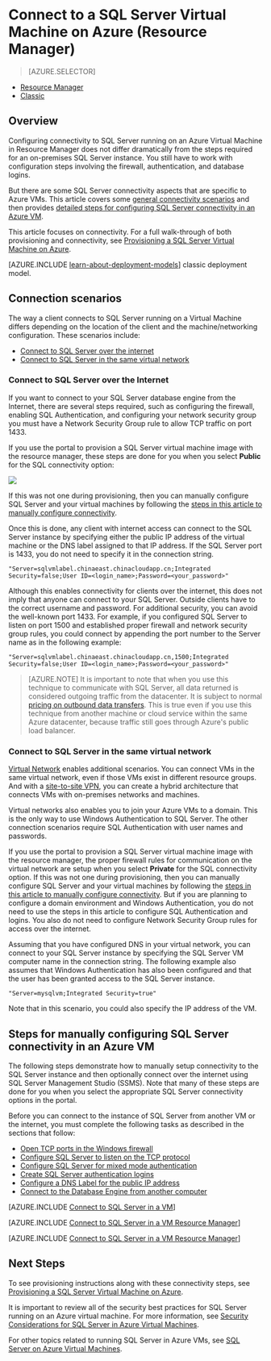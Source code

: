 <properties 
	pageTitle="Connect to a SQL Server Virtual Machine (Resource Manager) | Azure"
	description="This topic uses resources created with the classic deployment model, and describes how to connect to SQL Server running on a Virtual Machine in Azure. The scenarios differ depending on the networking configuration and the location of the client."
	services="virtual-machines"
	documentationCenter="na"
	authors="rothja"
	manager="jeffreyg"
	editor="monicar"    
	tags="azure-service-management"/>
<tags
	ms.service="virtual-machines"
	ms.date="12/18/2015"
	wacn.date=""/>

# Connect to a SQL Server Virtual Machine on Azure (Resource Manager)

> [AZURE.SELECTOR]
- [Resource Manager](/documentation/articles/virtual-machines-sql-server-connectivity-resource-manager)
- [Classic](/documentation/articles/virtual-machines-sql-server-connectivity)

## Overview

Configuring connectivity to SQL Server running on an Azure Virtual Machine in Resource Manager does not differ dramatically from the steps required for an on-premises SQL Server instance. You still have to work with configuration steps involving the firewall, authentication, and database logins.

But there are some SQL Server connectivity aspects that are specific to Azure VMs. This article covers some [general connectivity scenarios](#connection-scenarios) and then provides [detailed steps for configuring SQL Server connectivity in an Azure VM](#steps-for-manually-configuring-sql-server-connectivity-in-an-azure-vm).

This article focuses on connectivity. For a full walk-through of both provisioning and connectivity, see [Provisioning a SQL Server Virtual Machine on Azure](/documentation/articles/virtual-machines-provision-sql-server).

[AZURE.INCLUDE [learn-about-deployment-models](../includes/learn-about-deployment-models-rm-include.md)] classic deployment model.

## Connection scenarios

The way a client connects to SQL Server running on a Virtual Machine differs depending on the location of the client and the machine/networking configuration. These scenarios include:

- [Connect to SQL Server over the internet](#connect-to-sql-server-over-the-internet)
- [Connect to SQL Server in the same virtual network](#connect-to-sql-server-in-the-same-virtual-network)

### Connect to SQL Server over the Internet

If you want to connect to your SQL Server database engine from the Internet, there are several steps required, such as configuring the firewall, enabling SQL Authentication, and configuring your network security group you must have a Network Security Group rule to allow TCP traffic on port 1433. 

If you use the portal to provision a SQL Server virtual machine image with the resource manager, these steps are done for you when you select **Public** for the SQL connectivity option:

![](./media/virtual-machines-sql-server-connectivity-resource-manager/sql-vm-portal-connectivity.png)

If this was not one during provisioning, then you can manually configure SQL Server and your virtual machines by following the [steps in this article to manually configure connectivity](#steps-for-manually-configuring-sql-server-connectivity-in-an-azure-vm). 

Once this is done, any client with internet access can connect to the SQL Server instance by specifying either the public IP address of the virtual machine or the DNS label assigned to that IP address. If the SQL Server port is 1433, you do not need to specify it in the connection string.

	"Server=sqlvmlabel.chinaeast.chinacloudapp.cn;Integrated Security=false;User ID=<login_name>;Password=<your_password>"

Although this enables connectivity for clients over the internet, this does not imply that anyone can connect to your SQL Server. Outside clients have to the correct username and password. For additional security, you can avoid the well-known port 1433. For example, if you configured SQL Server to listen on port 1500 and established proper firewall and network security group rules, you could connect by appending the port number to the Server name as in the following example:

	"Server=sqlvmlabel.chinaeast.chinacloudapp.cn,1500;Integrated Security=false;User ID=<login_name>;Password=<your_password>"

>[AZURE.NOTE] It is important to note that when you use this technique to communicate with SQL Server, all data returned is considered outgoing traffic from the datacenter. It is subject to normal [pricing on outbound data transfers](/home/features/data-transfers/#price). This is true even if you use this technique from another machine or cloud service within the same Azure datacenter, because traffic still goes through Azure's public load balancer.

### Connect to SQL Server in the same virtual network

[Virtual Network](/documentation/articles/virtual-networks-overview) enables additional scenarios. You can connect VMs in the same virtual network, even if those VMs exist in different resource groups. And with a [site-to-site VPN](/documentation/articles/vpn-gateway-site-to-site-create), you can create a hybrid architecture that connects VMs with on-premises networks and machines.

Virtual networks also enables you to join your Azure VMs to a domain. This is the only way to use Windows Authentication to SQL Server. The other connection scenarios require SQL Authentication with user names and passwords.

If you use the portal to provision a SQL Server virtual machine image with the resource manager, the proper firewall rules for communication on the virtual network are setup when you select **Private** for the SQL connectivity option. If this was not one during provisioning, then you can manually configure SQL Server and your virtual machines by following the [steps in this article to manually configure connectivity](#steps-for-manually-configuring-sql-server-connectivity-in-an-azure-vm). But if you are planning to configure a domain environment and Windows Authentication, you do not need to use the steps in this article to configure SQL Authentication and logins. You also do not need to configure Network Security Group rules for access over the internet.

Assuming that you have configured DNS in your virtual network, you can connect to your SQL Server instance by specifying the SQL Server VM computer name in the connection string. The following example also assumes that Windows Authentication has also been configured and that the user has been granted access to the SQL Server instance.

	"Server=mysqlvm;Integrated Security=true" 

Note that in this scenario, you could also specify the IP address of the VM.

## Steps for manually configuring SQL Server connectivity in an Azure VM

The following steps demonstrate how to manually setup connectivity to the SQL Server instance and then optionally connect over the internet using SQL Server Management Studio (SSMS). Note that many of these steps are done for you when you select the appropriate SQL Server connectivity options in the portal.

Before you can connect to the instance of SQL Server from another VM or the internet, you must complete the following tasks as described in the sections that follow:

- [Open TCP ports in the Windows firewall](#open-tcp-ports-in-the-windows-firewall-for-the-default-instance-of-the-database-engine)
- [Configure SQL Server to listen on the TCP protocol](#configure-sql-server-to-listen-on-the-tcp-protocol)
- [Configure SQL Server for mixed mode authentication](#configure-sql-server-for-mixed-mode-authentication)
- [Create SQL Server authentication logins](#create-sql-server-authentication-logins)
- [Configure a DNS Label for the public IP address](#configure-a-dns-label-for-the-public-ip-address)
- [Connect to the Database Engine from another computer](#connect-to-the-database-engine-from-another-computer)

[AZURE.INCLUDE [Connect to SQL Server in a VM](../includes/virtual-machines-sql-server-connection-steps.md)]

[AZURE.INCLUDE [Connect to SQL Server in a VM Resource Manager](../includes/virtual-machines-sql-server-connection-steps-resource-manager-nsg-rule.md)]

[AZURE.INCLUDE [Connect to SQL Server in a VM Resource Manager](../includes/virtual-machines-sql-server-connection-steps-resource-manager.md)]

## Next Steps

To see provisioning instructions along with these connectivity steps, see [Provisioning a SQL Server Virtual Machine on Azure](/documentation/articles/virtual-machines-provision-sql-server).

It is important to review all of the security best practices for SQL Server running on an Azure virtual machine. For more information, see [Security Considerations for SQL Server in Azure Virtual Machines](/documentation/articles/virtual-machines-sql-server-security-considerations).

For other topics related to running SQL Server in Azure VMs, see [SQL Server on Azure Virtual Machines](/documentation/articles/virtual-machines-sql-server-infrastructure-services). 
